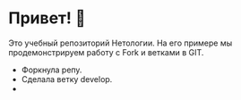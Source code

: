 # Привет! 👋

Это учебный репозиторий Нетологии. На его примере мы продемонстрируем работу с Fork и ветками в GIT.

- Форкнула репу.
- Сделала ветку develop.
- 